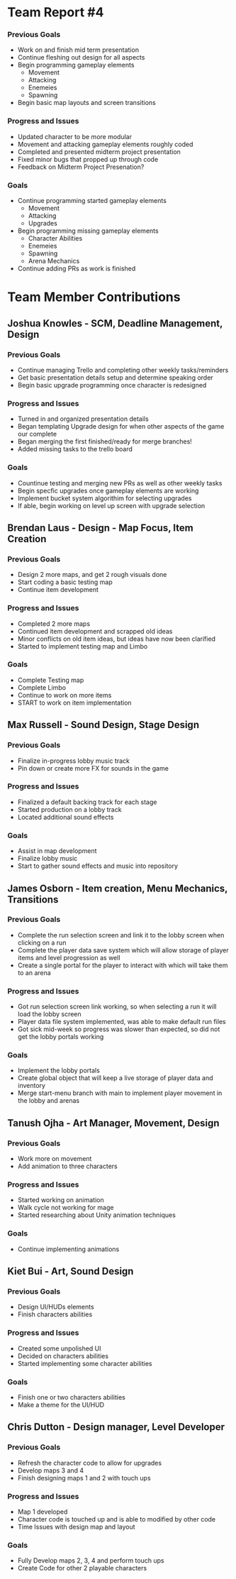 # Team Report #4

### Previous Goals

* Work on and finish mid term presentation
* Continue fleshing out design for all aspects
* Begin programming gameplay elements
  * Movement
  * Attacking
  * Enemeies
  * Spawning
 * Begin basic map layouts and screen transitions

### Progress and Issues

* Updated character to be more modular
* Movement and attacking gameplay elements roughly coded
* Completed and presented midterm project presentation
* Fixed minor bugs that propped up through code
* Feedback on Midterm Project Presenation?

### Goals

* Continue programming started gameplay elements
  * Movement
  * Attacking
  * Upgrades
* Begin programming missing gameplay elements
  * Character Abilities
  * Enemeies
  * Spawning
  * Arena Mechanics
* Continue adding PRs as work is finished

# Team Member Contributions

## Joshua Knowles \- SCM, Deadline Management, Design

### Previous Goals

* Continue managing Trello and completing other weekly tasks/reminders
* Get basic presentation details setup and determine speaking order
* Begin basic upgrade programming once character is redesigned

### Progress and Issues

* Turned in and organized presentation details
* Began templating Upgrade design for when other aspects of the game our complete
* Began merging the first finished/ready for merge branches!
* Added missing tasks to the trello board

### Goals

* Countinue testing and merging new PRs as well as other weekly tasks
* Begin specfic upgrades once gameplay elements are working
* Implement bucket system algorithim for selecting upgrades
* If able, begin working on level up screen with upgrade selection

## Brendan Laus \- Design \- Map Focus, Item Creation

### Previous Goals

* Design 2 more maps, and get 2 rough visuals done
* Start coding a basic testing map
* Continue item development

### Progress and Issues

* Completed 2 more maps
* Continued item development and scrapped old ideas
* Minor conflicts on old item ideas, but ideas have now been clarified
* Started to implement testing map and Limbo

### Goals
* Complete Testing map
* Complete Limbo
* Continue to work on more items
* START to work on item implementation

## Max Russell \- Sound Design, Stage Design

### Previous Goals

* Finalize in-progress lobby music track
* Pin down or create more FX for sounds in the game

### Progress and Issues

* Finalized a default backing track for each stage
* Started production on a lobby track
* Located additional sound effects

### Goals

* Assist in map development
* Finalize lobby music
* Start to gather sound effects and music into repository

## James Osborn \- Item creation, Menu Mechanics, Transitions

### Previous Goals

* Complete the run selection screen and link it to the lobby screen when clicking on a run
* Complete the player data save system which will allow storage of player items and level progression as well
* Create a single portal for the player to interact with which will take them to an arena

### Progress and Issues

* Got run selection screen link working, so when selecting a run it will load the lobby screen
* Player data file system implemented, was able to make default run files
* Got sick mid-week so progress was slower than expected, so did not get the lobby portals working

### Goals

* Implement the lobby portals
* Create global object that will keep a live storage of player data and inventory
* Merge start-menu branch with main to implement player movement in the lobby and arenas

## Tanush Ojha \- Art Manager, Movement, Design

### Previous Goals

* Work more on movement
* Add animation to three characters

### Progress and Issues

* Started working on animation
* Walk cycle not working for mage
* Started researching about Unity animation techniques

### Goals

* Continue implementing animations

## Kiet Bui \- Art, Sound Design

### Previous Goals

* Design UI/HUDs elements
* Finish characters abilities

### Progress and Issues

* Created some unpolished UI
* Decided on characters abilities
* Started implementing some character abilities

### Goals

* Finish one or two characters abilities
* Make a theme for the UI/HUD

## Chris Dutton \- Design manager, Level Developer

### Previous Goals

* Refresh the character code to allow for upgrades
* Develop maps 3 and 4
* Finish designing maps 1 and 2 with touch ups

### Progress and Issues

* Map 1 developed
* Character code is touched up and is able to modified by other code
* Time Issues with design map and layout

### Goals

* Fully Develop maps 2, 3, 4 and perform touch ups
* Create Code for other 2 playable characters
